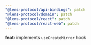 ```yaml
---
"@lens-protocol/api-bindings": patch
"@lens-protocol/domain": patch
"@lens-protocol/react": patch
"@lens-protocol/react-web": patch
---
```


**feat:** implements `useCreateMirror` hook
